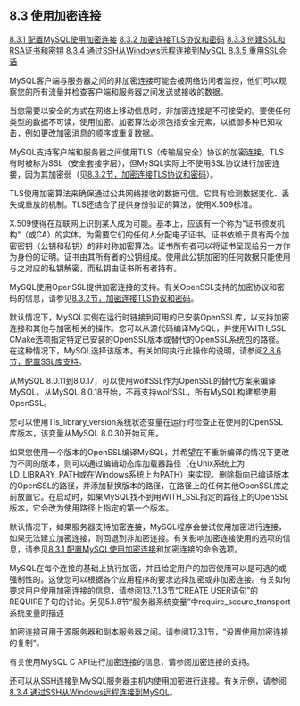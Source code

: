 ## 8.3 使用加密连接

[8.3.1 配置MySQL使用加密连接](./08.03.01.配置MySQL使用加密连接.md)
[8.3.2 加密连接TLS协议和密码](./08.03.02.加密连接TLS协议和密码.md)
[8.3.3 创建SSL和RSA证书和密钥](./08.03.03.创建SSL和RSA证书和密钥/08.03.03.00.创建SSL和RSA证书和密钥.md)
[8.3.4 通过SSH从Windows远程连接到MySQL](./08.03.04.通过SSH从Windows远程连接到MySQL.md)
[8.3.5 重用SSL会话](./08.03.05.重用SSL会话.md)

MySQL客户端与服务器之间的非加密连接可能会被网络访问者监控，他们可以观察您的所有流量并检查客户端和服务器之间发送或接收的数据。

当您需要以安全的方式在网络上移动信息时，非加密连接是不可接受的。要使任何类型的数据不可读，使用加密。加密算法必须包括安全元素，以抵御多种已知攻击，例如更改加密消息的顺序或重复数据。

MySQL支持客户端和服务器之间使用TLS（传输层安全）协议的加密连接。TLS有时被称为SSL（安全套接字层），但MySQL实际上不使用SSL协议进行加密连接，因为其加密弱（见[8.3.2节，加密连接TLS协议和密码](./08.03.02.加密连接TLS协议和密码.md)）。

TLS使用加密算法来确保通过公共网络接收的数据可信。它具有检测数据变化、丢失或重放的机制。TLS还结合了提供身份验证的算法，使用X.509标准。

X.509使得在互联网上识别某人成为可能。基本上，应该有一个称为“证书颁发机构”（或CA）的实体，为需要它们的任何人分配电子证书。证书依赖于具有两个加密密钥（公钥和私钥）的非对称加密算法。证书所有者可以将证书呈现给另一方作为身份的证明。证书由其所有者的公钥组成。使用此公钥加密的任何数据只能使用与之对应的私钥解密，而私钥由证书所有者持有。

MySQL使用OpenSSL提供加密连接的支持。有关OpenSSL支持的加密协议和密码的信息，请参见[8.3.2节，加密连接TLS协议和密码](./08.03.02.加密连接TLS协议和密码.md)。

默认情况下，MySQL实例在运行时链接到可用的已安装OpenSSL库，以支持加密连接和其他与加密相关的操作。您可以从源代码编译MySQL，并使用WITH_SSL CMake选项指定特定已安装的OpenSSL版本或替代的OpenSSL系统包的路径。在这种情况下，MySQL选择该版本。有关如何执行此操作的说明，请参阅[2.8.6节，配置SSL库支持](../02.安装和升级MySQL/02.08.从源代码安装MySQL/02.08.06.配置SSL库支持.md)。

从MySQL 8.0.11到8.0.17，可以使用wolfSSL作为OpenSSL的替代方案来编译MySQL。从MySQL 8.0.18开始，不再支持wolfSSL，所有MySQL构建都使用OpenSSL。

您可以使用Tls_library_version系统状态变量在运行时检查正在使用的OpenSSL库版本，该变量从MySQL 8.0.30开始可用。

如果您使用一个版本的OpenSSL编译MySQL，并希望在不重新编译的情况下更改为不同的版本，则可以通过编辑动态库加载器路径（在Unix系统上为LD_LIBRARY_PATH或在Windows系统上为PATH）来实现。删除指向已编译版本的OpenSSL的路径，并添加替换版本的路径，在路径上的任何其他OpenSSL库之前放置它。在启动时，如果MySQL找不到用WITH_SSL指定的路径上的OpenSSL版本，它会改为使用路径上指定的第一个版本。

默认情况下，如果服务器支持加密连接，MySQL程序会尝试使用加密进行连接，如果无法建立加密连接，则回退到非加密连接。有关影响加密连接使用的选项的信息，请参见[8.3.1 配置MySQL使用加密连接](./08.03.01.配置MySQL使用加密连接.md)和加密连接的命令选项。

MySQL在每个连接的基础上执行加密，并且给定用户的加密使用可以是可选的或强制性的。这使您可以根据各个应用程序的要求选择加密或非加密连接。有关如何要求用户使用加密连接的信息，请参阅13.7.1.3节“CREATE USER语句”的REQUIRE子句的讨论。另见5.1.8节“服务器系统变量”中require_secure_transport系统变量的描述

加密连接可用于源服务器和副本服务器之间。请参阅17.3.1节，“设置使用加密连接的复制”。

有关使用MySQL C API进行加密连接的信息，请参阅加密连接的支持。

还可以从SSH连接到MySQL服务器主机内使用加密进行连接。有关示例，请参阅[8.3.4 通过SSH从Windows远程连接到MySQL](./08.03.04.通过SSH从Windows远程连接到MySQL.md)。